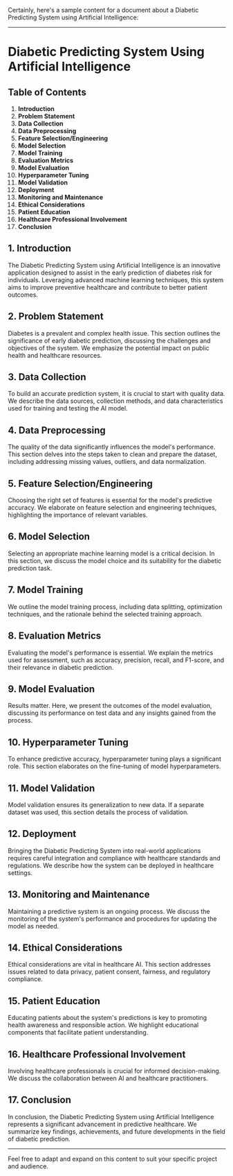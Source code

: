 Certainly, here's a sample content for a document about a Diabetic Predicting System using Artificial Intelligence:

---

# Diabetic Predicting System Using Artificial Intelligence

## Table of Contents
1. **Introduction**
2. **Problem Statement**
3. **Data Collection**
4. **Data Preprocessing**
5. **Feature Selection/Engineering**
6. **Model Selection**
7. **Model Training**
8. **Evaluation Metrics**
9. **Model Evaluation**
10. **Hyperparameter Tuning**
11. **Model Validation**
12. **Deployment**
13. **Monitoring and Maintenance**
14. **Ethical Considerations**
15. **Patient Education**
16. **Healthcare Professional Involvement**
17. **Conclusion**

## 1. Introduction

The Diabetic Predicting System using Artificial Intelligence is an innovative application designed to assist in the early prediction of diabetes risk for individuals. Leveraging advanced machine learning techniques, this system aims to improve preventive healthcare and contribute to better patient outcomes.

## 2. Problem Statement

Diabetes is a prevalent and complex health issue. This section outlines the significance of early diabetic prediction, discussing the challenges and objectives of the system. We emphasize the potential impact on public health and healthcare resources.

## 3. Data Collection

To build an accurate prediction system, it is crucial to start with quality data. We describe the data sources, collection methods, and data characteristics used for training and testing the AI model.

## 4. Data Preprocessing

The quality of the data significantly influences the model's performance. This section delves into the steps taken to clean and prepare the dataset, including addressing missing values, outliers, and data normalization.

## 5. Feature Selection/Engineering

Choosing the right set of features is essential for the model's predictive accuracy. We elaborate on feature selection and engineering techniques, highlighting the importance of relevant variables.

## 6. Model Selection

Selecting an appropriate machine learning model is a critical decision. In this section, we discuss the model choice and its suitability for the diabetic prediction task.

## 7. Model Training

We outline the model training process, including data splitting, optimization techniques, and the rationale behind the selected training approach.

## 8. Evaluation Metrics

Evaluating the model's performance is essential. We explain the metrics used for assessment, such as accuracy, precision, recall, and F1-score, and their relevance in diabetic prediction.

## 9. Model Evaluation

Results matter. Here, we present the outcomes of the model evaluation, discussing its performance on test data and any insights gained from the process.

## 10. Hyperparameter Tuning

To enhance predictive accuracy, hyperparameter tuning plays a significant role. This section elaborates on the fine-tuning of model hyperparameters.

## 11. Model Validation

Model validation ensures its generalization to new data. If a separate dataset was used, this section details the process of validation.

## 12. Deployment

Bringing the Diabetic Predicting System into real-world applications requires careful integration and compliance with healthcare standards and regulations. We describe how the system can be deployed in healthcare settings.

## 13. Monitoring and Maintenance

Maintaining a predictive system is an ongoing process. We discuss the monitoring of the system's performance and procedures for updating the model as needed.

## 14. Ethical Considerations

Ethical considerations are vital in healthcare AI. This section addresses issues related to data privacy, patient consent, fairness, and regulatory compliance.

## 15. Patient Education

Educating patients about the system's predictions is key to promoting health awareness and responsible action. We highlight educational components that facilitate patient understanding.

## 16. Healthcare Professional Involvement

Involving healthcare professionals is crucial for informed decision-making. We discuss the collaboration between AI and healthcare practitioners.

## 17. Conclusion

In conclusion, the Diabetic Predicting System using Artificial Intelligence represents a significant advancement in predictive healthcare. We summarize key findings, achievements, and future developments in the field of diabetic prediction.

---

Feel free to adapt and expand on this content to suit your specific project and audience.
